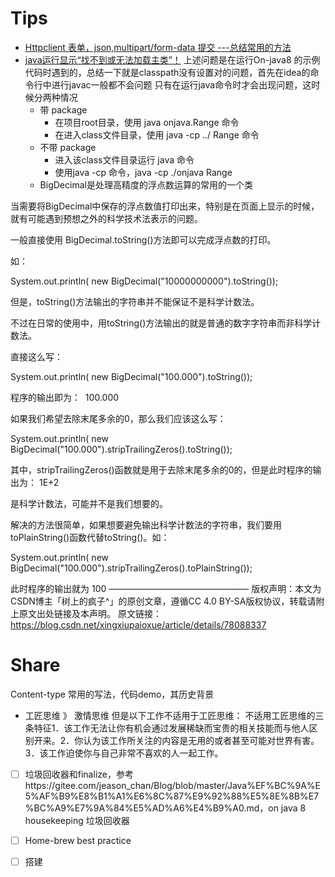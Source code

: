 # Tips
- [Httpclient 表单，json,multipart/form-data 提交 ---总结常用的方法](https://www.cnblogs.com/iscys/p/9595358.html)
- [java运行显示“找不到或无法加载主类”！](https://www.cnblogs.com/netdbo/p/10832365.html)
上述问题是在运行On-java8 的示例代码时遇到的，总结一下就是classpath没有设置对的问题，首先在idea的命令行中进行javac一般都不会问题
  只有在运行java命令时才会出现问题，这时候分两种情况
  - 带 package
    - 在项目root目录，使用 java onjava.Range 命令
    - 在进入class文件目录，使用 java -cp ../ Range 命令
  - 不带 package 
    - 进入该class文件目录运行 java 命令
    - 使用java -cp 命令，java -cp ./onjava Range
  - BigDecimal是处理高精度的浮点数运算的常用的一个类

当需要将BigDecimal中保存的浮点数值打印出来，特别是在页面上显示的时候，就有可能遇到预想之外的科学技术法表示的问题。

一般直接使用 BigDecimal.toString()方法即可以完成浮点数的打印。

如：

System.out.println( new BigDecimal("10000000000").toString());

但是，toString()方法输出的字符串并不能保证不是科学计数法。

不过在日常的使用中，用toString()方法输出的就是普通的数字字符串而非科学计数法。

直接这么写：

System.out.println( new BigDecimal("100.000").toString());

程序的输出即为：  100.000

如果我们希望去除末尾多余的0，那么我们应该这么写：

System.out.println( new BigDecimal("100.000").stripTrailingZeros().toString());

其中，stripTrailingZeros()函数就是用于去除末尾多余的0的，但是此时程序的输出为： 1E+2

是科学计数法，可能并不是我们想要的。

解决的方法很简单，如果想要避免输出科学计数法的字符串，我们要用toPlainString()函数代替toString()。如：

System.out.println( new BigDecimal("100.000").stripTrailingZeros().toPlainString());

此时程序的输出就为 100
————————————————
版权声明：本文为CSDN博主「树上的疯子^」的原创文章，遵循CC 4.0 BY-SA版权协议，转载请附上原文出处链接及本声明。
原文链接：https://blog.csdn.net/xingxiupaioxue/article/details/78088337

# Share
Content-type 常用的写法，代码demo，其历史背景

- 工匠思维 》 激情思维
但是以下工作不适用于工匠思维：
  不适用工匠思维的三条特征1．该工作无法让你有机会通过发展稀缺而宝贵的相关技能而与他人区别开来。2．你认为该工作所关注的内容是无用的或者甚至可能对世界有害。3．该工作迫使你与自己非常不喜欢的人一起工作。
- [ ] 垃圾回收器和finalize，参考https://gitee.com/jeason_chan/Blog/blob/master/Java%EF%BC%9A%E5%AF%B9%E8%B1%A1%E6%8C%87%E9%92%88%E5%8E%8B%E7%BC%A9%E7%9A%84%E5%AD%A6%E4%B9%A0.md，on java 8 housekeeping 垃圾回收器

- [ ] Home-brew best practice
- [ ] 搭建